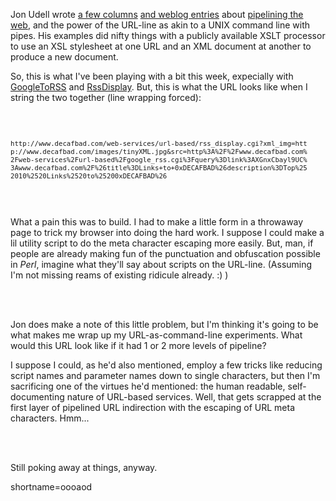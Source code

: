 <p>
Jon Udell wrote <a href="http://www.byte.com/documents/s=1113/byt20010816s0002/0820_udell.html">a few columns</a> <a href="http://radio.weblogs.com/0100887/2002/03/27.html#a153">and weblog entries</a> about <a href="http://www.decafbad.com/twiki/bin/view/Main/PipelineTheWeb">pipelining the web</a>, and the power of the URL-line as akin to a UNIX command line with pipes.  His examples did nifty things with a publicly available XSLT processor to use an XSL stylesheet at one URL and an XML document at another to produce a new document.
</p>
<p>
So, this is what I've been playing with a bit this week, expecially with <a href="http://www.decafbad.com/twiki/bin/view/Main/GoogleToRSS">GoogleToRSS</a> and <a href="http://www.decafbad.com/twiki/bin/view/Main/RssDisplay">RssDisplay</a>.  But, this is what the URL looks like when I string the two together (line wrapping forced):</p>
<br /><br />
<pre style="font-size:8pt">http://www.decafbad.com/web-services/url-based/rss_display.cgi?xml_img=htt
p://www.decafbad.com/images/tinyXML.jpg&amp;src=http%3A%2F%2Fwww.decafbad.com%
2Fweb-services%2Furl-based%2Fgoogle_rss.cgi%3Fquery%3Dlink%3AXGnxCbayl9UC%
3Awww.decafbad.com%2F%26title%3DLinks+to+0xDECAFBAD%26description%3DTop%25
2010%2520Links%2520to%25200xDECAFBAD%26</pre>
<br /><br />
<p>
What a pain this was to build.  I had to make a little form in a throwaway page to trick my browser into doing the hard work.  I suppose I could make a lil utility script to do the meta character escaping more easily.  But, man, if people are already making fun of the punctuation and obfuscation possible in <i>Perl</i>, imagine what they'll say about scripts on the URL-line.  (Assuming I'm not missing reams of existing ridicule already. :) )
</p>
<br /><br />
<p>
Jon does make a note of this little problem, but I'm thinking it's going to be what makes me wrap up my URL-as-command-line experiments.  What would this URL look like if it had 1 or 2 more levels of pipeline? 
</p>
<p>
I suppose I could, as he'd also mentioned, employ a few tricks like reducing script names and parameter names down to single characters, but then I'm sacrificing one of the virtues he'd mentioned: the human readable, self-documenting nature of URL-based services.  Well, that gets scrapped at the first layer of pipelined URL indirection with the escaping of URL meta characters.  Hmm...
</p>
<br /><br />
<p>
Still poking away at things, anyway.
</p>
<!--more-->
shortname=oooaod
